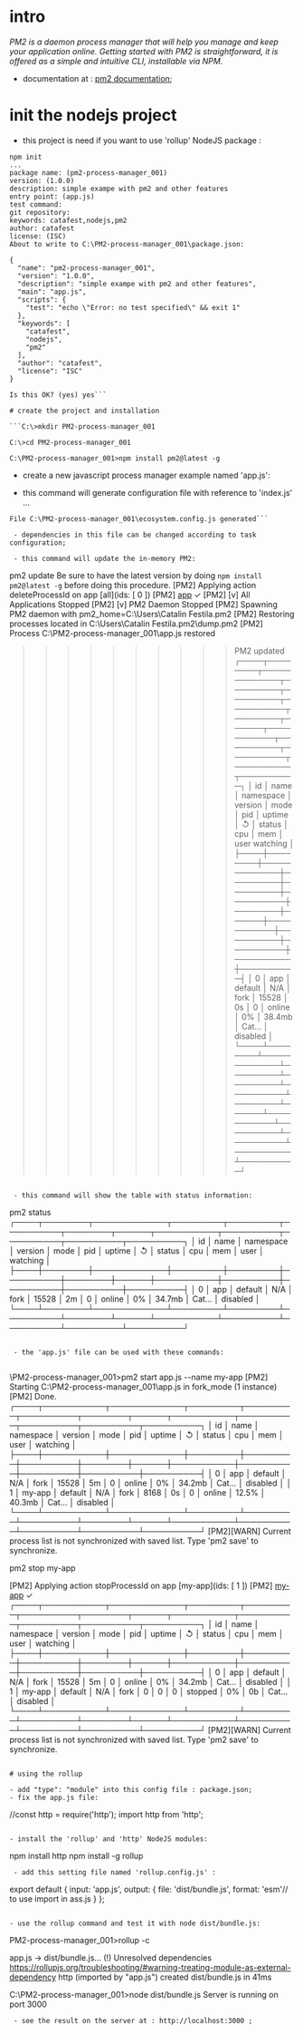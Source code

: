 # intro

*PM2 is a daemon process manager that will help you manage and keep your application online. Getting started with PM2 is straightforward, it is offered as a simple and intuitive CLI, installable via NPM.*

 - documentation at : [pm2 documentation](https://pm2.keymetrics.io/docs/usage/quick-start);

# init the nodejs project 

 - this project is need if you want to use 'rollup' NodeJS package :

```
npm init 
...
package name: (pm2-process-manager_001)
version: (1.0.0)
description: simple exampe with pm2 and other features
entry point: (app.js)
test command:
git repository:
keywords: catafest,nodejs,pm2
author: catafest
license: (ISC)
About to write to C:\PM2-process-manager_001\package.json:

{
  "name": "pm2-process-manager_001",
  "version": "1.0.0",
  "description": "simple exampe with pm2 and other features",
  "main": "app.js",
  "scripts": {
    "test": "echo \"Error: no test specified\" && exit 1"
  },
  "keywords": [
    "catafest",
    "nodejs",
    "pm2"
  ],
  "author": "catafest",
  "license": "ISC"
}

Is this OK? (yes) yes```

# create the project and installation

```C:\>mkdir PM2-process-manager_001

C:\>cd PM2-process-manager_001

C:\PM2-process-manager_001>npm install pm2@latest -g
```

 - create a new javascript process manager example named 'app.js':

 - this command will generate configuration file with reference to 'index.js' ... 

```PM2-process-manager_001> pm2 ecosystem
File C:\PM2-process-manager_001\ecosystem.config.js generated```

 - dependencies in this file can be changed according to task configuration;

 - this command will update the in-memory PM2:

```
pm2 update
Be sure to have the latest version by doing `npm install pm2@latest -g` before doing this procedure.
[PM2] Applying action deleteProcessId on app [all](ids: [ 0 ])
[PM2] [app](0) ✓
[PM2] [v] All Applications Stopped
[PM2] [v] PM2 Daemon Stopped
[PM2] Spawning PM2 daemon with pm2_home=C:\Users\Catalin Festila\.pm2
[PM2] Restoring processes located in C:\Users\Catalin Festila\.pm2\dump.pm2
[PM2] Process C:\PM2-process-manager_001\app.js restored
>>>>>>>>>> PM2 updated
┌────┬────────┬─────────────┬─────────┬─────────┬──────────┬────────┬──────┬───────────┬──────────┬──────────┬──────────┬──────────┐
│ id │ name   │ namespace   │ version │ mode    │ pid      │ uptime │ ↺    │ status    │ cpu      │ mem      │ user      watching  │
├────┼────────┼─────────────┼─────────┼─────────┼──────────┼────────┼──────┼───────────┼──────────┼──────────┼──────────┼──────────┤
│ 0  │ app    │ default     │ N/A     │ fork    │ 15528    │ 0s     │ 0    │ online    │ 0%       │ 38.4mb   │ Cat…     │ disabled │
└────┴────────┴─────────────┴─────────┴─────────┴──────────┴────────┴──────┴───────────┴──────────┴──────────┴──────────┴──────────┘
```

 - this command will show the table with status information:

```
pm2 status
┌────┬────────┬─────────────┬─────────┬─────────┬──────────┬────────┬──────┬───────────┬──────────┬──────────┬──────────┬──────────┐
│ id │ name   │ namespace   │ version │ mode    │ pid      │ uptime │ ↺    │ status    │ cpu      │ mem      │ user     │ watching │
├────┼────────┼─────────────┼─────────┼─────────┼──────────┼────────┼──────┼───────────┼──────────┼──────────┼──────────┼──────────┤
│ 0  │ app    │ default     │ N/A     │ fork    │ 15528    │ 2m     │ 0    │ online    │ 0%       │ 34.7mb   │ Cat… │ disabled │
└────┴────────┴─────────────┴─────────┴─────────┴──────────┴────────┴──────┴───────────┴──────────┴──────────┴──────────┴──────────┘
```

 - the 'app.js' file can be used with these commands:
 
```
 \PM2-process-manager_001>pm2 start app.js --name my-app
[PM2] Starting C:\PM2-process-manager_001\app.js in fork_mode (1 instance)
[PM2] Done.
┌────┬───────────┬─────────────┬─────────┬─────────┬──────────┬────────┬──────┬───────────┬──────────┬──────────┬──────────┬──────────┐
│ id │ name      │ namespace   │ version │ mode    │ pid      │ uptime │ ↺    │ status    │ cpu      │ mem      │ user     │ watching │
├────┼───────────┼─────────────┼─────────┼─────────┼──────────┼────────┼──────┼───────────┼──────────┼──────────┼──────────┼──────────┤
│ 0  │ app       │ default     │ N/A     │ fork    │ 15528    │ 5m     │ 0    │ online    │ 0%       │ 34.2mb   │ Cat… │ disabled │
│ 1  │ my-app    │ default     │ N/A     │ fork    │ 8168     │ 0s     │ 0    │ online    │ 12.5%    │ 40.3mb   │ Cat… │ disabled │
└────┴───────────┴─────────────┴─────────┴─────────┴──────────┴────────┴──────┴───────────┴──────────┴──────────┴──────────┴──────────┘
[PM2][WARN] Current process list is not synchronized with saved list. Type 'pm2 save' to synchronize.

pm2 stop my-app

[PM2] Applying action stopProcessId on app [my-app](ids: [ 1 ])
[PM2] [my-app](1) ✓
┌────┬───────────┬─────────────┬─────────┬─────────┬──────────┬────────┬──────┬───────────┬──────────┬──────────┬──────────┬──────────┐
│ id │ name      │ namespace   │ version │ mode    │ pid      │ uptime │ ↺    │ status    │ cpu      │ mem      │ user     │ watching │
├────┼───────────┼─────────────┼─────────┼─────────┼──────────┼────────┼──────┼───────────┼──────────┼──────────┼──────────┼──────────┤
│ 0  │ app       │ default     │ N/A     │ fork    │ 15528    │ 5m     │ 0    │ online    │ 0%       │ 34.2mb   │ Cat… │ disabled │
│ 1  │ my-app    │ default     │ N/A     │ fork    │ 0        │ 0      │ 0    │ stopped   │ 0%       │ 0b       │ Cat… │ disabled │
└────┴───────────┴─────────────┴─────────┴─────────┴──────────┴────────┴──────┴───────────┴──────────┴──────────┴──────────┴──────────┘
[PM2][WARN] Current process list is not synchronized with saved list. Type 'pm2 save' to synchronize.

```

# using the rollup

- add "type": "module" into this config file : package.json;
- fix the app.js file:

```
//const http = require('http');
import http from 'http';
```

- install the 'rollup' and 'http' NodeJS modules:

```
npm install http
npm install -g rollup
```
 - add this setting file named 'rollup.config.js' :

```
export default {
  input: 'app.js',
  output: {
    file: 'dist/bundle.js',
    format: 'esm'// to use import in ass.js
  }
};

```

- use the rollup command and test it with node dist/bundle.js:

```
PM2-process-manager_001>rollup -c

app.js → dist/bundle.js...
(!) Unresolved dependencies
https://rollupjs.org/troubleshooting/#warning-treating-module-as-external-dependency
http (imported by "app.js")
created dist/bundle.js in 41ms

C:\PM2-process-manager_001>node dist/bundle.js
Server is running on port 3000

```
 - see the result on the server at : http://localhost:3000 ;